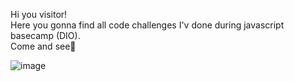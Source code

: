 Hi you visitor! <br>
Here you gonna find all code challenges I'v done during javascript basecamp (DIO). <br>
Come and see🌹

![image](https://github.com/luanasa/javacript-basecamp/assets/38231334/680c249c-120d-4db8-8d63-9e45ebeda592)

